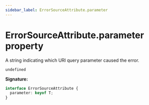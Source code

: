```yaml
---
sidebar_label: ErrorSourceAttribute.parameter
---
```


# ErrorSourceAttribute.parameter property

A string indicating which URI query parameter caused the error.

`undefined`

**Signature:**

```typescript
interface ErrorSourceAttribute {
  parameter: keyof T;
}
```
